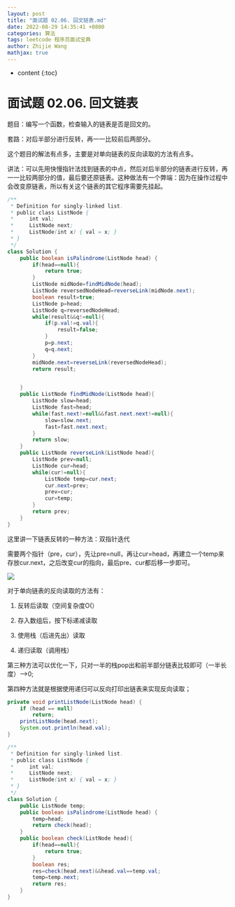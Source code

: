 ```yaml
---
layout: post
title: "面试题 02.06. 回文链表.md"
date: 2022-08-29 14:35:41 +0800
categories: 算法
tags: leetcode 程序员面试宝典
author: Zhijie Wang
mathjax: true
---
```



* content
{:toc}














# 面试题 02.06. 回文链表

题目：编写一个函数，检查输入的链表是否是回文的。

套路：对后半部分进行反转，再一一比较前后两部分。

这个题目的解法有点多，主要是对单向链表的反向读取的方法有点多。

讲法：可以先用快慢指针法找到链表的中点，然后对后半部分的链表进行反转，再一一比较两部分的值，最后要还原链表。这种做法有一个弊端：因为在操作过程中会改变原链表，所以有关这个链表的其它程序需要先挂起。

```java
/**
 * Definition for singly-linked list.
 * public class ListNode {
 *     int val;
 *     ListNode next;
 *     ListNode(int x) { val = x; }
 * }
 */
class Solution {
    public boolean isPalindrome(ListNode head) {
        if(head==null){
            return true;
        }
        ListNode midNode=findMidNode(head);
        ListNode reversedNodeHead=reverseLink(midNode.next);
        boolean result=true;
        ListNode p=head;
        ListNode q=reversedNodeHead;
        while(result&&q!=null){
            if(p.val!=q.val){
                result=false;
            }
            p=p.next;
            q=q.next;
        }
        midNode.next=reverseLink(reversedNodeHead);
        return result;


    }
    public ListNode findMidNode(ListNode head){
        ListNode slow=head;
        ListNode fast=head;
        while(fast.next!=null&&fast.next.next!=null){
            slow=slow.next;
            fast=fast.next.next;
        }
        return slow;
    }
    public ListNode reverseLink(ListNode head){
        ListNode prev=null;
        ListNode cur=head;
        while(cur!=null){
            ListNode temp=cur.next;
            cur.next=prev;
            prev=cur;
            cur=temp;
        }
        return prev;
    }
}
```

这里讲一下链表反转的一种方法：双指针迭代

需要两个指针（pre，cur），先让pre=null，再让cur=head，再建立一个temp来存放cur.next，之后改变cur的指向，最后pre、cur都后移一步即可。

![](D:/下载/youdaonote-pull-master/youdaonote-pull-master/youdaonote/youdaonote-images/WEBRESOURCE6796690ff266fcf56138a3ba80e257f5.gif)

对于单向链表的反向读取的方法有：

1. 反转后读取（空间复杂度O(）

2. 存入数组后，按下标递减读取

3. 使用栈（后进先出）读取

4. 递归读取（调用栈）



第三种方法可以优化一下，只对一半的栈pop出和前半部分链表比较即可（一半长度）-->0;

第四种方法就是根据使用递归可以反向打印出链表来实现反向读取；

```java
private void printListNode(ListNode head) {
    if (head == null)
        return;
    printListNode(head.next);
    System.out.println(head.val);
}
```

```java
/**
 * Definition for singly-linked list.
 * public class ListNode {
 *     int val;
 *     ListNode next;
 *     ListNode(int x) { val = x; }
 * }
 */
class Solution {
    public ListNode temp;
    public boolean isPalindrome(ListNode head) {
        temp=head;
        return check(head);
    }
    public boolean check(ListNode head){
        if(head==null){
            return true;
        }
        boolean res;
        res=check(head.next)&&head.val==temp.val;
        temp=temp.next;
        return res;
    }
}
```

